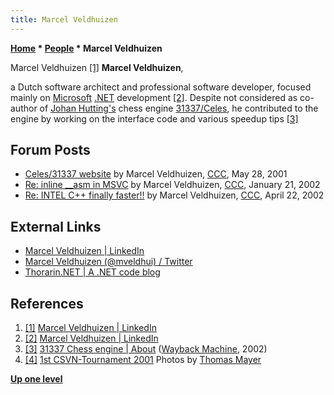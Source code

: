 ```yaml
---
title: Marcel Veldhuizen
---
```

**[Home](Home "Home") \* [People](People "People") \* Marcel Veldhuizen**



 [](https://www.linkedin.com/in/mveldhuizen) Marcel Veldhuizen <a id="cite-note-1" href="#cite-ref-1">[1]</a> 
**Marcel Veldhuizen**,  

a Dutch software architect and professional software developer, focused mainly on [Microsoft](Microsoft "Microsoft") [.NET](https://en.wikipedia.org/wiki/.NET_Framework) development <a id="cite-note-2" href="#cite-ref-2">[2]</a>. 
Despite not considered as co-author of [Johan Hutting's](index.php?title=Johan_Hutting&action=edit&redlink=1 "Johan Hutting (page does not exist)") chess engine [31337/Celes](Celes "Celes"), 
he contributed to the engine by working on the interface code and various speedup tips <a id="cite-note-3" href="#cite-ref-3">[3]</a>



## Forum Posts


* [Celes/31337 website](https://www.stmintz.com/ccc/index.php?id=172152) by Marcel Veldhuizen, [CCC](CCC "CCC"), May 28, 2001
* [Re: inline \_\_asm in MSVC](https://www.stmintz.com/ccc/index.php?id=208802) by Marcel Veldhuizen, [CCC](CCC "CCC"), January 21, 2002
* [Re: INTEL C++ finally faster!!](https://www.stmintz.com/ccc/index.php?id=225283) by Marcel Veldhuizen, [CCC](CCC "CCC"), April 22, 2002


## External Links


* [Marcel Veldhuizen | LinkedIn](https://www.linkedin.com/in/mveldhuizen)
* [Marcel Veldhuizen (@mveldhui) / Twitter](https://twitter.com/mveldhui)
* [Thorarin.NET | A .NET code blog](https://thorarin.net/blog/)


## References


1. <a id="cite-ref-1" href="#cite-note-1">[1]</a> [Marcel Veldhuizen | LinkedIn](https://www.linkedin.com/in/mveldhuizen)
2. <a id="cite-ref-2" href="#cite-note-2">[2]</a> [Marcel Veldhuizen | LinkedIn](http://www.linkedin.com/in/mveldhuizen)
3. <a id="cite-ref-3" href="#cite-note-3">[3]</a> [31337 Chess engine | About](https://web.archive.org/web/20020213103433/http://paladijn.dhs.org/chess/about.html) ([Wayback Machine](https://en.wikipedia.org/wiki/Wayback_Machine), 2002)
4. <a id="cite-ref-4" href="#cite-note-4">[4]</a> [1st CSVN-Tournament 2001](http://www.quarkchess.de/csvn2001/body_index.html) Photos by [Thomas Mayer](Thomas_Mayer "Thomas Mayer")

**[Up one level](People "People")**







 
